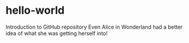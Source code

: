 # hello-world
Introduction to GitHub repository
Even Alice in Wonderland had a better idea of what she was getting herself into!
